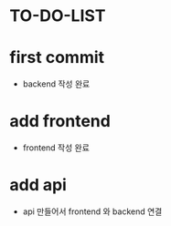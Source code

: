 # TO-DO-LIST

# first commit

- backend 작성 완료

# add frontend

- frontend 작성 완료

# add api

- api 만들어서 frontend 와 backend 연결
